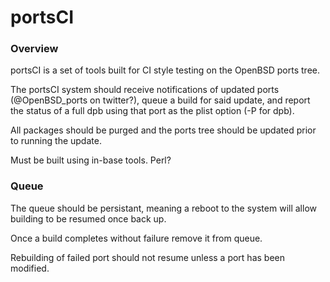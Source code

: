 portsCI
=======

### Overview ###

portsCI is a set of tools built for CI style testing on the OpenBSD ports tree.

The portsCI system should receive notifications of updated ports
(@OpenBSD_ports on twitter?), queue a build for said update, and report the
status of a full dpb using that port as the plist option (-P for dpb).

All packages should be purged and the ports tree should be updated prior to
running the update.

Must be built using in-base tools. Perl?

### Queue ###

The queue should be persistant, meaning a reboot to the system will allow
building to be resumed once back up.

Once a build completes without failure remove it from queue.

Rebuilding of failed port should not resume unless a port has been modified.
